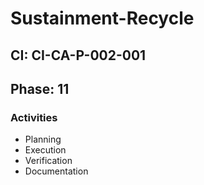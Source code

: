 # Sustainment-Recycle

## CI: CI-CA-P-002-001
## Phase: 11

### Activities
- Planning
- Execution
- Verification
- Documentation
